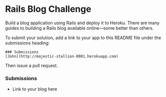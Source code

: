 # Rails Blog Challenge

Build a blog application using Rails and deploy it to Heroku.  There are many guides to building a Rails blog available online—some better than others.

To submit your solution, add a link to your app to this README file under the submissions heading:

```
### Submissions
[John](http://majestic-stallion-0001.herokuapp.com)
```

Then issue a pull request.

### Submissions
- Link to your blog here
